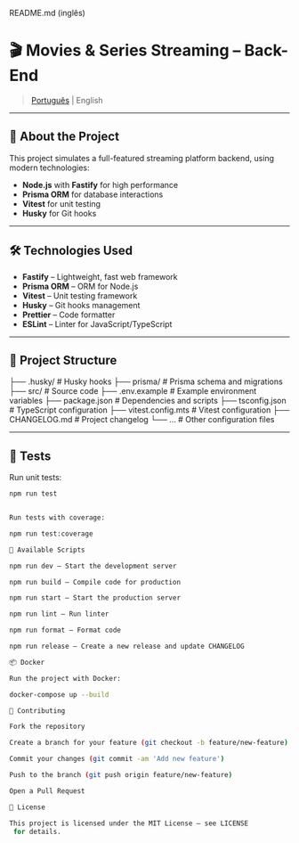 README.md (inglês)
# 🎬 Movies & Series Streaming – Back-End

> [Português](README.pt-BR.md) | English

---

## 🚀 About the Project

This project simulates a full-featured streaming platform backend, using modern technologies:

- **Node.js** with **Fastify** for high performance
- **Prisma ORM** for database interactions
- **Vitest** for unit testing
- **Husky** for Git hooks

---

## 🛠️ Technologies Used

- **Fastify** – Lightweight, fast web framework
- **Prisma ORM** – ORM for Node.js
- **Vitest** – Unit testing framework
- **Husky** – Git hooks management
- **Prettier** – Code formatter
- **ESLint** – Linter for JavaScript/TypeScript

---

## 📁 Project Structure



├── .husky/ # Husky hooks
├── prisma/ # Prisma schema and migrations
├── src/ # Source code
├── .env.example # Example environment variables
├── package.json # Dependencies and scripts
├── tsconfig.json # TypeScript configuration
├── vitest.config.mts # Vitest configuration
├── CHANGELOG.md # Project changelog
└── ... # Other configuration files


---

## 🧪 Tests

Run unit tests:

```bash
npm run test


Run tests with coverage:

npm run test:coverage

🔧 Available Scripts

npm run dev – Start the development server

npm run build – Compile code for production

npm run start – Start the production server

npm run lint – Run linter

npm run format – Format code

npm run release – Create a new release and update CHANGELOG

📦 Docker

Run the project with Docker:

docker-compose up --build

📝 Contributing

Fork the repository

Create a branch for your feature (git checkout -b feature/new-feature)

Commit your changes (git commit -am 'Add new feature')

Push to the branch (git push origin feature/new-feature)

Open a Pull Request

📄 License

This project is licensed under the MIT License – see LICENSE
 for details.
